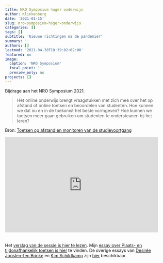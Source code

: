 ```yaml
---
title: NRO Symposium hoger onderwijs
author: Klinkenberg
date: '2021-01-15'
slug: nro-symposium-hoger-onderwijs
categories: []
tags: []
subtitle: 'Nieuwe richtingen na de pandemie?'
summary: ''
authors: []
lastmod: '2021-04-30T10:39:02+02:00'
featured: no
image:
  caption: 'NRO Symposium'
  focal_point: ''
  preview_only: no
projects: []
---
```


Bijdrage aan het NRO Symposium 2021.

> Het online onderwijs brengt vraagstukken met zich mee over het op afstand of online toetsen en beoordelen van studenten. Hoe kunnen we dat nu en in de toekomst het beste vormgeven? Hoe kunnen we toetsen meer gaan gebruiken om studenten te ondersteunen bij het leren?

Bron: [Toetsen op afstand en monitoren van de studievoortgang](https://www.onderwijskennis.nl/nro-symposium-hoger-onderwijs-nieuwe-richtingen-na-de-pandemie/toetsen-op-afstand-en-monitoren-van-de-studievoortgang)

<iframe width="100%" height="315" style="margin: 0 0 20px 0;" src="https://www.youtube.com/embed/Aq4y2yQR8j0?start=4229" title="YouTube video player" frameborder="0" allow="accelerometer; autoplay; clipboard-write; encrypted-media; gyroscope; picture-in-picture" allowfullscreen></iframe>

Het [verslag van de sessie is hier te lezen](https://www.onderwijskennis.nl/nro-symposium-hoger-onderwijs-nieuwe-richtingen-na-de-pandemie/toetsen-op-afstand-en-monitoren-van-de-studievoortgang/verslag). Mijn [essay over Plaats- en tijdonafhankelijk toetsen is hier](https://www.onderwijskennis.nl/sites/onderwijskennis/files/media-files/Thema%205%20-%20Sharon%20Klinkenberg.pdf) te vinden. De overige essays van [Desirée Joosten-ten Brinke](https://www.linkedin.com/in/desirée-joosten-ten-brinke-15a9905/) en [Kim Schildkamp](https://www.linkedin.com/in/kim-schildkamp/) zijn [hier](https://www.onderwijskennis.nl/nro-symposium-hoger-onderwijs-nieuwe-richtingen-na-de-pandemie/toetsen-op-afstand-en-monitoren-van-de-studievoortgang) beschikbaar.


